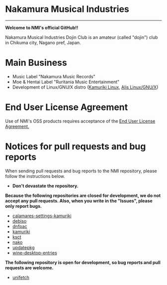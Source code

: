 # Nakamura Musical Industries
---
**Welcome to NMI's official GitHub!!**

Nakamura Musical Industries Dojin Club is an amateur (called "dojin") club in Chikuma city, Nagano pref, Japan.

# Main Business
* Music Label "Nakamura Music Records"
* Moe & Hentai Label "Ruritania Music Entertainment"
* Development of Linux/GNU/X distro ([Kamuriki Linux](https://github.com/nmimusic/kamuriki), [Alis Linux/GNU/X](https://github.com/alislinux))

# End User License Agreement
Use of NMI's OSS products requires acceptance of the [End User License Agreement.](https://github.com/nmimusic/eula)

# Notices for pull requests and bug reports

When sending pull requests and bug reports to the NMI repository, please follow the instructions below.

* **Don't devastate the repository.**

**Because the following repositories are closed for development, we do not accept any pull requests. Also, when you write in the "Issues", please only report bugs.**
* [calamares-settings-kamuriki](https://github.com/nmimusic/calamares-settings-kamuriki)
* [debiso](https://github.com/nmimusic/debiso)
* [dnfpac](https://github.com/nmimusic/dnfpac)
* [kamuriki](https://github.com/nmimusic/kamuriki)
* [ksct](https://github.com/nmimusic/ksct)
* [nako](https://github.com/nmimusic/nako)
* [updatepkg](https://github.com/nmimusic/updatepkg)
* [wine-desktop-entries](https://github.com/nmimusic/wine-desktop-entries)

**The following repository is open for development, so bug reports and pull requests are welcome.**
* [unifetch](https://github.com/nmimusic/unifetch)
